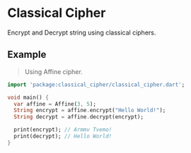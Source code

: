 # Classical Cipher
Encrypt and Decrypt string using classical ciphers.

## Example
> Using Affine cipher.

```dart
import 'package:classical_cipher/classical_cipher.dart';

void main() {
  var affine = Affine(3, 5);
  String encrypt = affine.encrypt("Hello World!");
  String decrypt = affine.decrypt(encrypt);

  print(encrypt); // Armmv Tvemo!
  print(decrypt); // Hello World!
}
```